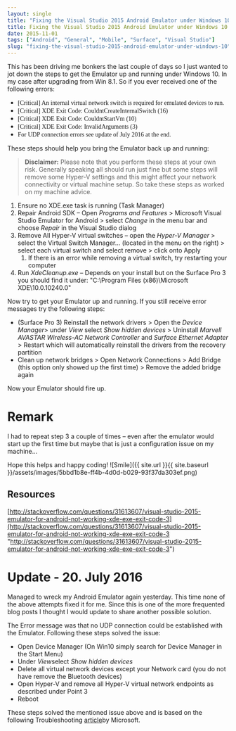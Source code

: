 ```yaml
---
layout: single
title: "Fixing the Visual Studio 2015 Android Emulator under Windows 10"
title: Fixing the Visual Studio 2015 Android Emulator under Windows 10
date: 2015-11-01
tags: ["Android", "General", "Mobile", "Surface", "Visual Studio"]
slug: "fixing-the-visual-studio-2015-android-emulator-under-windows-10"
---
```


This has been driving me bonkers the last couple of days so I just wanted to jot down the steps to get the Emulator up and running under Windows 10. In my case after upgrading from Win 8.1. So if you ever received one of the following errors:

- <font face="Consolas">[Critical] An internal virtual network switch is required for emulated devices to run.</font>
- <font face="Consolas">[Critical] XDE Exit Code: CouldntCreateInternalSwitch (16)</font>
- <font face="Consolas">[Critical] XDE Exit Code: CouldntStartVm (10)</font>
- <font face="Consolas">[Critical] XDE Exit Code: InvalidArguments (3)</font>
- <font face="Consolas">For UDP connection errors see update of July 2016 at the end.</font>


These steps should help you bring the Emulator back up and running:


> **Disclaimer:** Please note that you perform these steps at your own risk. Generally speaking all should run just fine but some steps will remove some Hyper-V settings and this might affect your network connectivity or virtual machine setup. So take these steps as worked on my machine advice.


1. Ensure no XDE.exe task is running (Task Manager)
2. Repair Android SDK – Open *Programs and Features* &gt; Microsoft Visual Studio Emulator for Android &gt; select *Change* in the menu bar and choose *Repair* in the Visual Studio dialog
3. Remove All Hyper-V virtual switches – open the  *Hyper-V Manager* &gt; select the Virtual Switch Manager… (located in the menu on the right) &gt; select each virtual switch and select remove &gt; click onto Apply
    1. If there is an error while removing a virtual switch, try restarting your computer
4. Run *XdeCleanup.exe* – Depends on your install but on the Surface Pro 3 you should find it under: "C:\Program Files (x86)\Microsoft XDE\10.0.10240.0"


Now try to get your Emulator up and running. If you still receive error messages try the following steps:

- (Surface Pro 3) Reinstall the network drivers &gt; Open the *Device Manager*&gt; under *View* select *Show hidden devices* &gt; Uninstall *Marvell AVASTAR Wireless-AC Network Controller* and *Surface Ethernet Adapter* &gt; Restart which will automatically reinstall the drivers from the recovery partition
- Clean up network bridges &gt; Open Network Connections &gt; Add Bridge (this option only showed up the first time) &gt; Remove the added bridge again


Now your Emulator should fire up.

# Remark

I had to repeat step 3 a couple of times – even after the emulator would start up the first time but maybe that is just a configuration issue on my machine…

Hope this helps and happy coding! ![Smile]({{ site.url }}{{ site.baseurl }}/assets/images/5bbd1b8e-ff4b-4d0d-b029-93f37da303ef.png)

## Resources

[http://stackoverflow.com/questions/31613607/visual-studio-2015-emulator-for-android-not-working-xde-exe-exit-code-3](http://stackoverflow.com/questions/31613607/visual-studio-2015-emulator-for-android-not-working-xde-exe-exit-code-3 "http://stackoverflow.com/questions/31613607/visual-studio-2015-emulator-for-android-not-working-xde-exe-exit-code-3")



# Update - 20. July 2016

Managed to wreck my Android Emulator again yesterday. This time none of the above attempts fixed it for me. Since this is one of the more frequented blog posts I thought I would update to share another possible solution.

  


The Error message was that no UDP connection could be established with the Emulator. Following these steps solved the issue:

  



- Open Device Manager (On Win10 simply search for Device Manager in the Start Menu)
- Under *View*select *Show hidden devices*
- Delete all virtual network devices except your Network card (you do not have remove the Bluetooth devices)
- Open Hyper-V and remove all Hyper-V virtual network endpoints as described under Point 3
- Reboot


These steps solved the mentioned issue above and is based on the following Troubleshooting [article](https://msdn.microsoft.com/en-us/library/mt228282.aspx#XamarinPlayer)by Microsoft.

